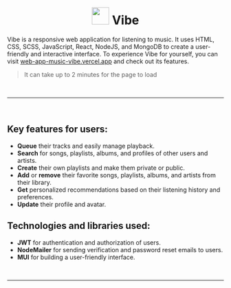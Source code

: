<h1 align="center">
  <img src="https://github.com/trangnguyenkimyen/web-app-music-vibe/assets/85601408/18801e1b-9aa7-40d8-a2d9-7ebe7dd3bdb4" width="40"/> Vibe 
</h1>
<p>
  Vibe is a responsive web application for listening to music.  It uses HTML, CSS, SCSS, JavaScript, React, NodeJS, and MongoDB to create a user-friendly and interactive interface. To experience Vibe for yourself, you can visit <a href="https://web-app-music-vibe.vercel.app/">web-app-music-vibe.vercel.app</a> and check out its features.
  <blockquote>It can take up to 2 minutes for the page to load</blockquote>
</p>
<br>
<hr></hr>
<br>
<h2>Key features for users:</h2>
<ul>
  <li><b>Queue</b> their tracks and easily manage playback.</li>
  <li><b>Search</b> for songs, playlists, albums, and profiles of other users and artists.</li>
  <li><b>Create</b> their own playlists and make them private or public.</li>
  <li><b>Add</b> or <b>remove</b> their favorite songs, playlists, albums, and artists from their library.</li>
  <li><b>Get</b> personalized recommendations based on their listening history and preferences.</li>
  <li><b>Update</b> their profile and avatar.</li>
</ul>
<h2>Technologies and libraries used:</h2>
<ul>
  <li><b>JWT</b> for authentication and authorization of users.</li>
  <li><b>NodeMailer</b> for sending verification and password reset emails to users.</li>
  <li><b>MUI</b> for building a user-friendly interface.</li>
</ul>
<br>
<hr></hr>
<br>
